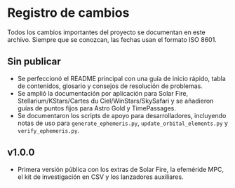 # Registro de cambios

Todos los cambios importantes del proyecto se documentan en este archivo. Siempre que se conozcan, las fechas usan el formato ISO 8601.

## Sin publicar
- Se perfeccionó el README principal con una guía de inicio rápido, tabla de contenidos, glosario y consejos de resolución de problemas.
- Se amplió la documentación por aplicación para Solar Fire, Stellarium/KStars/Cartes du Ciel/WinStars/SkySafari y se añadieron guías de puntos fijos para Astro Gold y TimePassages.
- Se documentaron los scripts de apoyo para desarrolladores, incluyendo notas de uso para `generate_ephemeris.py`, `update_orbital_elements.py` y `verify_ephemeris.py`.

## v1.0.0
- Primera versión pública con los extras de Solar Fire, la efeméride MPC, el kit de investigación en CSV y los lanzadores auxiliares.
